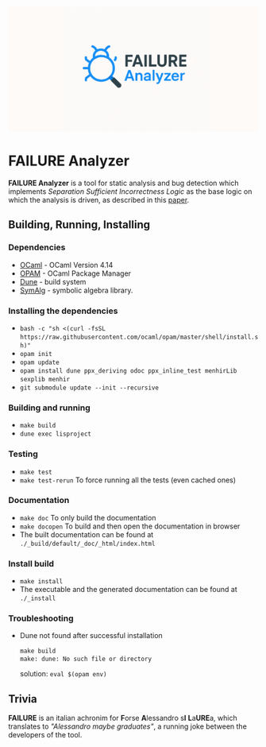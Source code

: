 <p align="center">
  <img src="logo.png" alt="FAILURE-Analyzer logo"/>
</p>

# FAILURE Analyzer
**FAILURE Analyzer** is a tool for static analysis and bug detection which implements *Separation Sufficient Incorrectness Logic* as the base logic on which the analysis is driven, as described in this [paper](https://arxiv.org/pdf/2310.18156).

## Building, Running, Installing

### Dependencies
- [OCaml](https://ocaml.org/) - OCaml Version 4.14
- [OPAM](https://opam.ocaml.org/) - OCaml Package Manager
- [Dune](https://dune.build/) - build system
- [SymAlg](https://github.com/jrk/symalg) - symbolic algebra library.

### Installing the dependencies
- `bash -c "sh <(curl -fsSL https://raw.githubusercontent.com/ocaml/opam/master/shell/install.sh)"`
- `opam init`
- `opam update`
- `opam install dune ppx_deriving odoc ppx_inline_test menhirLib sexplib menhir`
- `git submodule update --init --recursive`

### Building and running
- `make build`
- `dune exec lisproject`

### Testing
- `make test`
- `make test-rerun` To force running all the tests (even cached ones)

### Documentation
- `make doc` To only build the documentation
- `make docopen` To build and then open the documentation in browser
- The built documentation can be found at `./_build/default/_doc/_html/index.html`

### Install build
- `make install`
- The executable and the generated documentation can be found at `./_install`

### Troubleshooting
-   Dune not found after successful installation
    ```
    make build
    make: dune: No such file or directory
    ```
    solution: `eval $(opam env)`

## Trivia
**FAILURE** is an italian achronim for **F**orse **A**lessandro s**I** **L**a**URE**a, which translates to _"Alessandro maybe graduates"_, a running joke between the developers of the tool.